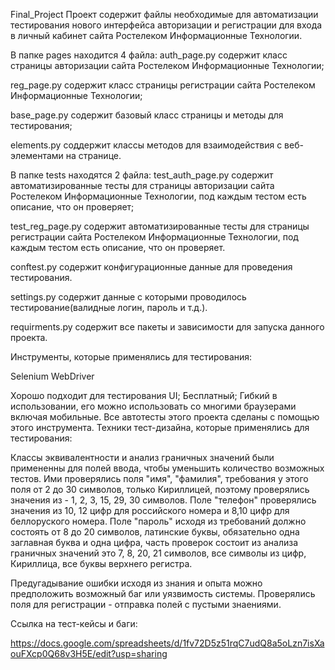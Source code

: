 Final_Project
Проект содержит файлы необходимые для автоматизации тестирования нового интерфейса авторизации и регистрации для входа в личный кабинет сайта Ростелеком Информационные Технологии.

В папке pages находится 4 файла:
auth_page.py содержит класс страницы авторизации сайта Ростелеком Информационные Технологии;

reg_page.py содержит класс страницы регистрации сайта Ростелеком Информационные Технологии;

base_page.py содержит базовый класс страницы и методы для тестирования;

elements.py соддержит классы методов для взаимодействия с веб-элементами на странице.

В папке tests находятся 2 файла:
test_auth_page.py содержит автоматизированные тесты для страницы авторизации сайта Ростелеком Информационные Технологии, под каждым тестом есть описание, что он проверяет;

test_reg_page.py содержит автоматизированные тесты для страницы регистрации сайта Ростелеком Информационные Технологии, под каждым тестом есть описание, что он проверяет.

conftest.py содержит конфигурационные данные для проведения тестирования.

settings.py содержит данные с которыми проводилось тестирование(валидные логин, пароль и т.д.).

requirments.py содержит все пакеты и зависимости для запуска данного проекта.

Инструменты, которые применялись для тестирования:

Selenium WebDriver

Хорошо подходит для тестирования UI;
Бесплатный;
Гибкий в использовании, его можно использовать со многими браузерами включая мобильные. Все автотесты этого проекта сделаны с помощью этого инструмента.
Техники тест-дизайна, которые применялись для тестирования:

Классы эквивалентности и анализ граничных значений были примененны для полей ввода, чтобы уменьшить количество возможных тестов. Ими проверялись поля "имя", "фамилия", требования у этого поля от 2 до 30 символов, только Кириллицей, поэтому проверялись значения из - 1, 2, 3, 15, 29, 30 символов. Поле "телефон" проверялись значения из 10, 12 цифр для российского номера и 8,10 цифр для беллоруского номера. Поле "пароль" исходя из требований должно состоять от 8 до 20 символов, латинские буквы, обязательно одна заглавная буква и одна цифра, часть проверок состоит из анализа граничных значений это 7, 8, 20, 21 символов, все символы из цифр, Кириллица, все буквы верхнего регистра.

Предугадывание ошибки исходя из знания и опыта можно предположить возможный баг или уязвимость системы. Проверялись поля для регистрации - отправка полей с пустыми знаениями.

Ссылка на тест-кейсы и баги: 

https://docs.google.com/spreadsheets/d/1fv72D5z51rqC7udQ8a5oLzn7isXaouFXcp0Q68v3H5E/edit?usp=sharing
